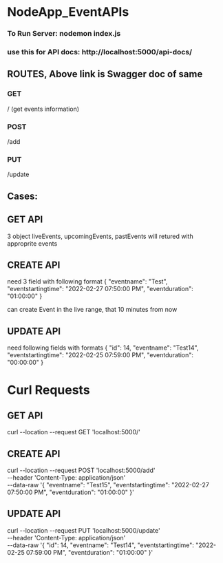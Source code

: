# NodeApp_EventAPIs

### To Run Server: nodemon index.js 

### use this for API docs: http://localhost:5000/api-docs/

## ROUTES, Above link is Swagger doc of same
### GET 
/ (get events information)
### POST 
/add
### PUT 
/update

## Cases:
## GET API
3 object liveEvents, upcomingEvents, pastEvents will retured with approprite events

## CREATE API
need 3 field with following format
{
    "eventname": "Test",
    "eventstartingtime": "2022-02-27 07:50:00 PM",
    "eventduration": "01:00:00"
}

can create Event in the live range, that 10 minutes from now

## UPDATE API
need following fields with formats
{
    "id": 14,
    "eventname": "Test14",
    "eventstartingtime": "2022-02-25 07:59:00 PM",
    "eventduration": "00:00:00"
}


# Curl Requests
## GET API
curl --location --request GET 'localhost:5000/'

## CREATE API
curl --location --request POST 'localhost:5000/add' \
--header 'Content-Type: application/json' \
--data-raw '{
    "eventname": "Test15",
    "eventstartingtime": "2022-02-27 07:50:00 PM",
    "eventduration": "01:00:00"
}'

## UPDATE API
curl --location --request PUT 'localhost:5000/update' \
--header 'Content-Type: application/json' \
--data-raw '{
    "id": 14,
    "eventname": "Test14",
    "eventstartingtime": "2022-02-25 07:59:00 PM",
    "eventduration": "01:00:00"
}'
